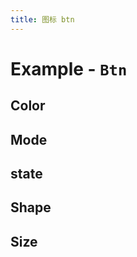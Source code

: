 ```yaml
---
title: 图标 btn
---
```


# Example - `Btn`

## Color

<Example name="button-color" ></Example>

## Mode

<Example name="button-mode" ></Example>


## state

<Example name="button-state" ></Example>

## Shape

<Example name="button-shape" ></Example>

## Size

<Example name="button-size" ></Example>
